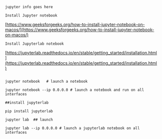 ```jupyter info goes here```


```Install Jupyter notebook```

[https://www.geeksforgeeks.org/how-to-install-jupyter-notebook-on-macos/](https://www.geeksforgeeks.org/how-to-install-jupyter-notebook-on-macos/)

```Install Jupyterlab notebook```

[https://jupyterlab.readthedocs.io/en/stable/getting_started/installation.html](https://jupyterlab.readthedocs.io/en/stable/getting_started/installation.html)

````

jupyter notebook   # launch a notebook

jupyter notebook --ip 0.0.0.0 # launch a notebook and run on all interfaces

##install jupyterlab

pip install jupyterlab

jupyter lab  ## launch

jupyter lab --ip 0.0.0.0 # launch a jupyterlab notebook on all interfaces
````

